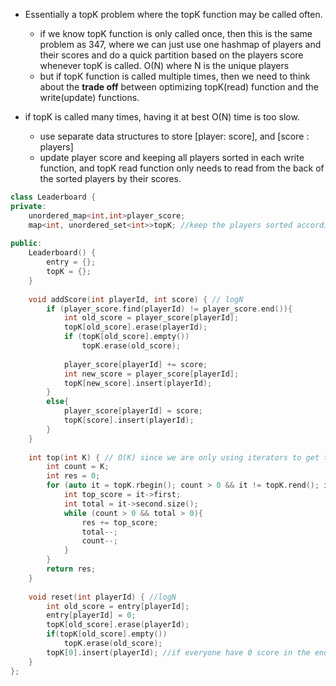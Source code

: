 - Essentially a topK problem where the topK function may be called often.
    - if we know topK function is only called once, then this is the same problem as 347, where we can just use one hashmap of players and their scores and do a quick partition based on the players score whenever topK is called. O(N) where N is the unique players
    - but if topK function is called multiple times, then we need to think about the **trade off** between optimizing topK(read) function and the write(update) functions.

- if topK is called many times, having it at best O(N) time is too slow.
    - use separate data structures to store [player: score], and [score : players]
    - update player score and keeping all players sorted in each write function, and topK read function only needs to read from the back of the sorted players by their scores.

```cpp
class Leaderboard {
private:
    unordered_map<int,int>player_score; 
    map<int, unordered_set<int>>topK; //keep the players sorted according to their scores
    
public:
    Leaderboard() {
        entry = {};
        topK = {};
    }
    
    void addScore(int playerId, int score) { // logN
        if (player_score.find(playerId) != player_score.end()){
            int old_score = player_score[playerId];
            topK[old_score].erase(playerId);
            if (topK[old_score].empty()) 
                topK.erase(old_score);
            
            player_score[playerId] += score;
            int new_score = player_score[playerId];
            topK[new_score].insert(playerId);
        }
        else{
            player_score[playerId] = score;
            topK[score].insert(playerId);
        }  
    }
    
    int top(int K) { // O(K) since we are only using iterators to get topK from the back
        int count = K;
        int res = 0;
        for (auto it = topK.rbegin(); count > 0 && it != topK.rend(); it++){
            int top_score = it->first;
            int total = it->second.size(); 
            while (count > 0 && total > 0){
                res += top_score;
                total--;
                count--;
            }
        }
        return res;
    }
    
    void reset(int playerId) { //logN
        int old_score = entry[playerId];
        entry[playerId] = 0;
        topK[old_score].erase(playerId);
        if(topK[old_score].empty())
            topK.erase(old_score);
        topK[0].insert(playerId); //if everyone have 0 score in the end, then return random K people
    }
};
```

